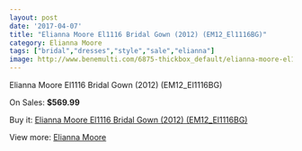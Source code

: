 ```yaml
---
layout: post
date: '2017-04-07'
title: "Elianna Moore El1116 Bridal Gown (2012) (EM12_El1116BG)"
category: Elianna Moore
tags: ["bridal","dresses","style","sale","elianna"]
image: http://www.benemulti.com/6875-thickbox_default/elianna-moore-el1116-bridal-gown-2012-em12el1116bg.jpg
---
```

Elianna Moore El1116 Bridal Gown (2012) (EM12_El1116BG)

On Sales: **$569.99**
<a href="https://www.benemulti.com/en/elianna-moore/2586-elianna-moore-el1116-bridal-gown-2012-em12el1116bg.html"><amp-img layout="responsive" width="600" height="600" src="//www.benemulti.com/6875-thickbox_default/elianna-moore-el1116-bridal-gown-2012-em12el1116bg.jpg" alt="Elianna Moore El1116 Bridal Gown (2012) (EM12_El1116BG) 0" /></a>
<a href="https://www.benemulti.com/en/elianna-moore/2586-elianna-moore-el1116-bridal-gown-2012-em12el1116bg.html"><amp-img layout="responsive" width="600" height="600" src="//www.benemulti.com/6877-thickbox_default/elianna-moore-el1116-bridal-gown-2012-em12el1116bg.jpg" alt="Elianna Moore El1116 Bridal Gown (2012) (EM12_El1116BG) 1" /></a>
<a href="https://www.benemulti.com/en/elianna-moore/2586-elianna-moore-el1116-bridal-gown-2012-em12el1116bg.html"><amp-img layout="responsive" width="600" height="600" src="//www.benemulti.com/6876-thickbox_default/elianna-moore-el1116-bridal-gown-2012-em12el1116bg.jpg" alt="Elianna Moore El1116 Bridal Gown (2012) (EM12_El1116BG) 2" /></a>

Buy it: [Elianna Moore El1116 Bridal Gown (2012) (EM12_El1116BG)](https://www.benemulti.com/en/elianna-moore/2586-elianna-moore-el1116-bridal-gown-2012-em12el1116bg.html "Elianna Moore El1116 Bridal Gown (2012) (EM12_El1116BG)")

View more: [Elianna Moore](https://www.benemulti.com/en/25-elianna-moore "Elianna Moore")